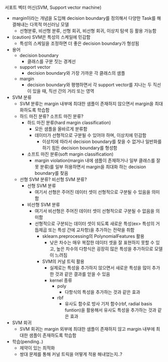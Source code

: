 서포트 벡터 머신(SVM, Support vector machine)
* margin이라는 개념을 도입해 decision boundary를 정의해서 다양한 Task를 해결해내는 다목적 머신러닝 모델
    * 선형분류, 비선형 분류, 선형 회귀, 비선형 회귀, 이상치 탐색 등 활용 가능함
* (caution) SVM은 특성의 스케일에 민감함
    * 특성의 스케일을 조정하면 더 좋은 decision boundary가 형성됨
* 용어
    * decision boundary
        * 클래스를 구분 짓는 경계선
    * support vector
        * decision boundary와 가장 가까운 각 클래스의 샘플
    * margin
        * decision boundary와 평행하면서 각 support vector를 지나는 두 직선이 있을 때, 직선 간의 거리 또는 영역
* SVM 분류
    * SVM 분류는 margin 내부에 최대한 샘플이 존재하지 않으면서 margin을 최대화하도록 학습함
    * 하드 마진 분류? 소프트 마진 분류?
        * 하드 마진 분류(hard margin classification)
            * 모든 샘플을 올바르게 분류함
            * 데이터가 선형적으로 구분될 수 있어야 하며, 이상치에 민감함
                * 이상치에 따라서 decision boundary를 찾을 수 없거나 일반화를 하기 힘든 decision boundary를 형성함
        * 소프트 마진 분류(soft margin classification)
            * margin violation(margin 내에 샘플이 존재하거나 일부 클래스를 잘못 분류)를 일부 허용하면서 margin을 최대화 하는 decision boundary를 찾음
    * 선형 SVM 분류? 비선형 SVM 분류?
        * 선형 SVM 분류
            * 여기서 선형은 주어진 데이터 셋이 선형적으로 구분될 수 있음을 의미함
        * 비선형 SVM 분류
            * 여기서 비선형은 주어진 데이터 셋이 선형적으로 구분될 수 없음을 의미함
            * 선형적으로 구분되는 데이터 셋이 되도록 새로운 특성(ex> 특성의 거듭제곱 또는 특성 간에 교차항)을 추가하는 전략을 취함
                * sklearn.preprocessing의 PolynomialFeatures 활용
                    * 낮은 차수는 매우 복잡한 데이터 셋을 잘 표현하지 못할 수 있고, 높은 차수의 다항식은 굉장히 많은 특성을 추가하므로 모델이 느려짐
                * SVM의 커널 트릭 활용
                    * 실제로는 특성을 추가하지 않으면서 새로운 특성을 많이 추가한 것과 같은 결과를 얻을 수 있음
                    * kernel 종류
                        * poly
                            * 다항식의 특성을 추가하는 것과 같은 효과
                        * rbf
                            * 유사도 함수로 방사 기저 함수(rbf, radial basis funtion)을 활용해서 유사도 특성을 추가하는 것과 같은 효과
* SVM 회귀
    * SVM 회귀는 margin 외부에 최대한 샘플이 존재하지 않고 margin 내부에 최대한 샘플이 존재하도록 학습함
* 학습(pending..)
    * 제약이 있는 최적화
    * 쌍대 문제를 통해 커널 트릭을 어떻게 적용 해내었는지..?
